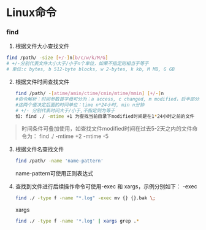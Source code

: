 # Linux命令

### find

1. 根据文件大小查找文件
``` sh
find /path/ -size [+/-]n[b/c/w/k/M/G]
# +/-分别代表文件大小大于/小于n个单位，如果不指定则相当于等于
# 单位:c bytes, b 512-byte blocks, w 2-bytes, k kb, M MB, G GB
```

2. 根据文件时间查找文件
	``` sh
	find /path/ -[atime/amin/ctime/cmin/mtime/mmin] [+/-]n 
	#命令解析：时间参数首字母可分为：a access, c changed, m modified，后半部分分为：time 和 min
	#这两个值决定后面的时间单位：time n*24小时, min n分钟
	# +/- 分别代表时间大于/小于,不指定则为等于
	如: find ./ -mtime +1 为查找当前目录下modified时间是在1*24小时之前的文件
	```
> 时间条件可叠加使用，如查找文件modified时间在过去5-2天之内的文件命令为：
  find ./ -mtime +2 -mtime -5

3. 根据文件名查找文件
	``` sh
	find /path/ -name 'name-pattern'
	```
	name-pattern可使用正则表达式

4. 查找到文件进行后续操作命令可使用-exec 和 xargs，示例分别如下：
	-exec
	``` sh
	find ./ -type f -name "*.log" -exec mv {} {}.bak \;
	```
	xargs
	``` sh
	find ./ -type f -name '*.log' | xargs grep .*
	```